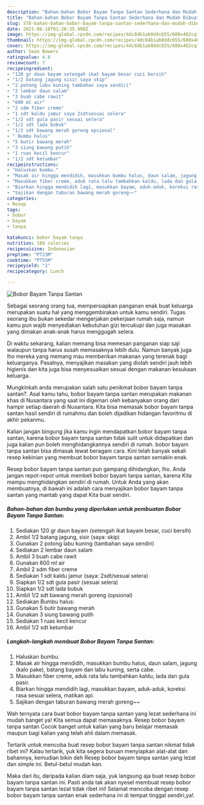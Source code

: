 ```yaml
---
description: "Bahan-bahan Bobor Bayam Tanpa Santan Sederhana dan Mudah Dibuat"
title: "Bahan-bahan Bobor Bayam Tanpa Santan Sederhana dan Mudah Dibuat"
slug: 578-bahan-bahan-bobor-bayam-tanpa-santan-sederhana-dan-mudah-dibuat
date: 2021-06-18T01:28:35.998Z
image: https://img-global.cpcdn.com/recipes/4dc84b1ab0ddc655/680x482cq70/bobor-bayam-tanpa-santan-foto-resep-utama.jpg
thumbnail: https://img-global.cpcdn.com/recipes/4dc84b1ab0ddc655/680x482cq70/bobor-bayam-tanpa-santan-foto-resep-utama.jpg
cover: https://img-global.cpcdn.com/recipes/4dc84b1ab0ddc655/680x482cq70/bobor-bayam-tanpa-santan-foto-resep-utama.jpg
author: Sean Bowers
ratingvalue: 4.8
reviewcount: 7
recipeingredient:
- "120 gr daun bayam setengah ikat bayam besar cuci bersih"
- "1/2 batang jagung sisir saya skip"
- "2 potong labu kuning tambahan saya sendiri"
- "2 lembar daun salam"
- "3 buah cabe rawit"
- "600 ml air"
- "2 sdm fiber creme"
- "1 sdt kaldu jamur saya 2sdtsesuai selera"
- "1/2 sdt gula pasir sesuai selera"
- "1/2 sdt lada bubuk"
- "1/2 sdt bawang merah goreng opsional"
- " Bumbu halus"
- "5 butir bawang merah"
- "3 siung bawang putih"
- "1 ruas kecil kencur"
- "1/2 sdt ketumbar"
recipeinstructions:
- "Haluskan bumbu."
- "Masak air hingga mendidih, masukkan bumbu halus, daun salam, jagung (kalo pake), batang bayam dan labu kuning, serta cabe."
- "Masukkan fiber creme, aduk rata lalu tambahkan kaldu, lada dan gula pasir."
- "Biarkan hingga mendidih lagi, masukkan bayam, aduk-aduk, koreksi rasa sesuai selera, matikan api."
- "Sajikan dengan taburan bawang merah goreng~~"
categories:
- Resep
tags:
- bobor
- bayam
- tanpa

katakunci: bobor bayam tanpa 
nutrition: 189 calories
recipecuisine: Indonesian
preptime: "PT23M"
cooktime: "PT55M"
recipeyield: "2"
recipecategory: Lunch

---
```



![Bobor Bayam Tanpa Santan](https://img-global.cpcdn.com/recipes/4dc84b1ab0ddc655/680x482cq70/bobor-bayam-tanpa-santan-foto-resep-utama.jpg)

Sebagai seorang orang tua, mempersiapkan panganan enak buat keluarga merupakan suatu hal yang menggembirakan untuk kamu sendiri. Tugas seorang ibu bukan sekedar mengerjakan pekerjaan rumah saja, namun kamu pun wajib menyediakan kebutuhan gizi tercukupi dan juga masakan yang dimakan anak-anak harus menggugah selera.

Di waktu  sekarang, kalian memang bisa memesan panganan siap saji walaupun tanpa harus susah memasaknya lebih dulu. Namun banyak juga lho mereka yang memang mau memberikan makanan yang terenak bagi keluarganya. Pasalnya, menyajikan masakan yang diolah sendiri jauh lebih higienis dan kita juga bisa menyesuaikan sesuai dengan makanan kesukaan keluarga. 



Mungkinkah anda merupakan salah satu penikmat bobor bayam tanpa santan?. Asal kamu tahu, bobor bayam tanpa santan merupakan makanan khas di Nusantara yang saat ini digemari oleh kebanyakan orang dari hampir setiap daerah di Nusantara. Kita bisa memasak bobor bayam tanpa santan hasil sendiri di rumahmu dan boleh dijadikan hidangan favoritmu di akhir pekanmu.

Kalian jangan bingung jika kamu ingin mendapatkan bobor bayam tanpa santan, karena bobor bayam tanpa santan tidak sulit untuk didapatkan dan juga kalian pun boleh menghidangkannya sendiri di rumah. bobor bayam tanpa santan bisa dimasak lewat beragam cara. Kini telah banyak sekali resep kekinian yang membuat bobor bayam tanpa santan semakin enak.

Resep bobor bayam tanpa santan pun gampang dihidangkan, lho. Anda jangan repot-repot untuk membeli bobor bayam tanpa santan, karena Kita mampu menghidangkan sendiri di rumah. Untuk Anda yang akan membuatnya, di bawah ini adalah cara menyajikan bobor bayam tanpa santan yang mantab yang dapat Kita buat sendiri.

<!--inarticleads1-->

##### Bahan-bahan dan bumbu yang diperlukan untuk pembuatan Bobor Bayam Tanpa Santan:

1. Sediakan 120 gr daun bayam (setengah ikat bayam besar, cuci bersih)
1. Ambil 1/2 batang jagung, sisir (saya: skip)
1. Gunakan 2 potong labu kuning (tambahan saya sendiri)
1. Sediakan 2 lembar daun salam
1. Ambil 3 buah cabe rawit
1. Gunakan 600 ml air
1. Ambil 2 sdm fiber creme
1. Sediakan 1 sdt kaldu jamur (saya: 2sdt/sesuai selera)
1. Siapkan 1/2 sdt gula pasir (sesuai selera)
1. Siapkan 1/2 sdt lada bubuk
1. Ambil 1/2 sdt bawang merah goreng (opsional)
1. Sediakan  Bumbu halus:
1. Gunakan 5 butir bawang merah
1. Gunakan 3 siung bawang putih
1. Sediakan 1 ruas kecil kencur
1. Ambil 1/2 sdt ketumbar




<!--inarticleads2-->

##### Langkah-langkah membuat Bobor Bayam Tanpa Santan:

1. Haluskan bumbu.
1. Masak air hingga mendidih, masukkan bumbu halus, daun salam, jagung (kalo pake), batang bayam dan labu kuning, serta cabe.
1. Masukkan fiber creme, aduk rata lalu tambahkan kaldu, lada dan gula pasir.
1. Biarkan hingga mendidih lagi, masukkan bayam, aduk-aduk, koreksi rasa sesuai selera, matikan api.
1. Sajikan dengan taburan bawang merah goreng~~




Wah ternyata cara buat bobor bayam tanpa santan yang lezat sederhana ini mudah banget ya! Kita semua dapat memasaknya. Resep bobor bayam tanpa santan Cocok banget untuk kalian yang baru belajar memasak maupun bagi kalian yang telah ahli dalam memasak.

Tertarik untuk mencoba buat resep bobor bayam tanpa santan nikmat tidak ribet ini? Kalau tertarik, yuk kita segera buruan menyiapkan alat-alat dan bahannya, kemudian bikin deh Resep bobor bayam tanpa santan yang lezat dan simple ini. Betul-betul mudah kan. 

Maka dari itu, daripada kalian diam saja, yuk langsung aja buat resep bobor bayam tanpa santan ini. Pasti anda tak akan nyesel membuat resep bobor bayam tanpa santan lezat tidak ribet ini! Selamat mencoba dengan resep bobor bayam tanpa santan enak sederhana ini di tempat tinggal sendiri,ya!.

